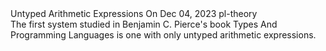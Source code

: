 <post-metadata>
  <post-title>Untyped Arithmetic Expressions</post-title>
  <post-date>On Dec 04, 2023</post-date>
  <post-tags>pl-theory</post-tags>
</post-metadata>

<div id="post-excerpt">
The first system studied in Benjamin C. Pierce's book Types And Programming
Languages is one with only untyped arithmetic expressions.
</div>

<div id=generated-toc></div>
